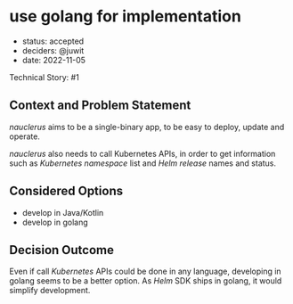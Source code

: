 # use golang for implementation

* status: accepted
* deciders: @juwit
* date: 2022-11-05

Technical Story: #1

## Context and Problem Statement

*nauclerus* aims to be a single-binary app, to be easy to deploy, update and operate.

*nauclerus* also needs to call Kubernetes APIs, in order to get information such as *Kubernetes* *namespace* list and *Helm*
*release* names and status.

## Considered Options

* develop in Java/Kotlin
* develop in golang

## Decision Outcome

Even if call *Kubernetes* APIs could be done in any language, developing in golang seems to be a better option.
As *Helm* SDK ships in golang, it would simplify development.
